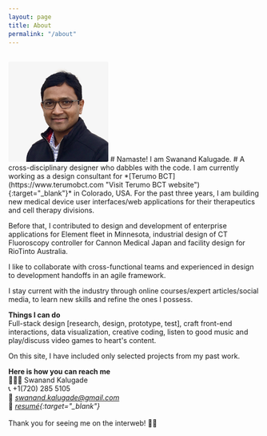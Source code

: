 ```yaml
---
layout: page
title: About
permalink: "/about"
---
```

<br>
<img src="/assets/img/swanandkalugade.jpeg" 
    alt="photo of Swanand Kalugade" 
    width="200px" 
    style="border-radius: 0.2em;"
/>
# Namaste! I am Swanand Kalugade.  
# A cross-disciplinary designer who dabbles with the code.
I am currently working as a design consultant for *[Terumo BCT](https://www.terumobct.com "Visit Terumo BCT website"){:target="_blank"}* in Colorado, USA. For the past three years, I am building new medical device user interfaces/web applications for their therapeutics and cell therapy divisions. 

Before that, I contributed to design and development of enterprise applications for Element fleet in Minnesota, industrial design of CT Fluoroscopy controller for Cannon Medical Japan and facility design for RioTinto Australia.  

I like to collaborate with cross-functional teams and experienced in design to development handoffs in an agile framework.  

I stay current with the industry through online courses/expert articles/social media, to learn new skills and refine the ones I possess.  

**Things I can do**  
Full-stack design [research, design, prototype, test], craft front-end interactions, data visualization, creative coding, listen to good music and play/discuss video games to heart's content.  

On this site, I have included only selected projects from my past work.  

**Here is how you can reach me**  
👨🏻‍💻 Swanand Kalugade  
📞 +1(720) 285 5105  
📧 *<swanand.kalugade@gmail.com>*  
📍 *[resumé](/assets/docs/Resume_SwanandKalugade.pdf "Show Swanand's Resumé"){:target="_blank"}*  
<br>
Thank you for seeing me on the interweb! 🙏🏼